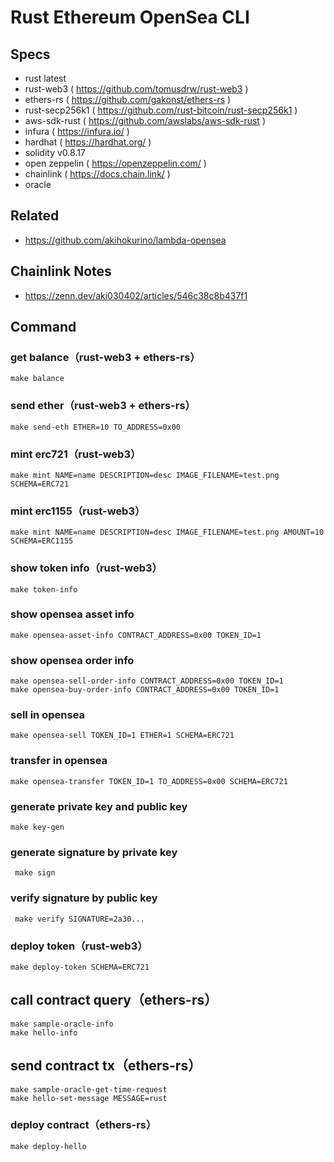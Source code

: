 # Rust Ethereum OpenSea CLI

## Specs

- rust latest
- rust-web3 ( https://github.com/tomusdrw/rust-web3 )
- ethers-rs ( https://github.com/gakonst/ethers-rs )
- rust-secp256k1 ( https://github.com/rust-bitcoin/rust-secp256k1 )
- aws-sdk-rust ( https://github.com/awslabs/aws-sdk-rust )
- infura ( https://infura.io/ )
- hardhat ( https://hardhat.org/ )
- solidity v0.8.17
- open zeppelin ( https://openzeppelin.com/ )
- chainlink ( https://docs.chain.link/ )
- oracle

## Related

- https://github.com/akihokurino/lambda-opensea

## Chainlink Notes

- https://zenn.dev/aki030402/articles/546c38c8b437f1

## Command

### get balance（rust-web3 + ethers-rs）

```
make balance
```

### send ether（rust-web3 + ethers-rs）

```
make send-eth ETHER=10 TO_ADDRESS=0x00
```

### mint erc721（rust-web3）

```
make mint NAME=name DESCRIPTION=desc IMAGE_FILENAME=test.png SCHEMA=ERC721
```

### mint erc1155（rust-web3）

```
make mint NAME=name DESCRIPTION=desc IMAGE_FILENAME=test.png AMOUNT=10 SCHEMA=ERC1155
```

### show token info（rust-web3）

```
make token-info
```

### show opensea asset info

```
make opensea-asset-info CONTRACT_ADDRESS=0x00 TOKEN_ID=1
```

### show opensea order info

```
make opensea-sell-order-info CONTRACT_ADDRESS=0x00 TOKEN_ID=1
make opensea-buy-order-info CONTRACT_ADDRESS=0x00 TOKEN_ID=1
```

### sell in opensea

```
make opensea-sell TOKEN_ID=1 ETHER=1 SCHEMA=ERC721
```

### transfer in opensea

```
make opensea-transfer TOKEN_ID=1 TO_ADDRESS=0x00 SCHEMA=ERC721
```

### generate private key and public key

```
make key-gen
```

### generate signature by private key

```
 make sign
```

### verify signature by public key

```
 make verify SIGNATURE=2a30...
```

### deploy token（rust-web3）

```
make deploy-token SCHEMA=ERC721
```

## call contract query（ethers-rs）

```
make sample-oracle-info
make hello-info
```

## send contract tx（ethers-rs）

```
make sample-oracle-get-time-request
make hello-set-message MESSAGE=rust
```

### deploy contract（ethers-rs）

```
make deploy-hello
```
